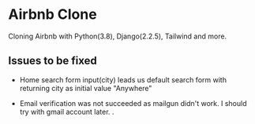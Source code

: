 # Airbnb Clone

Cloning Airbnb with Python(3.8), Django(2.2.5), Tailwind and more.

## Issues to be fixed

- Home search form input(city) leads us default search form with returning city as initial value "Anywhere"

- Email verification was not succeeded as mailgun didn't work. I should try with gmail account later.
.
